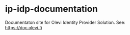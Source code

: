 # ip-idp-documentation
Documentaton site for Olevi Identity Provider Solution. See: https://doc.olevi.fi
